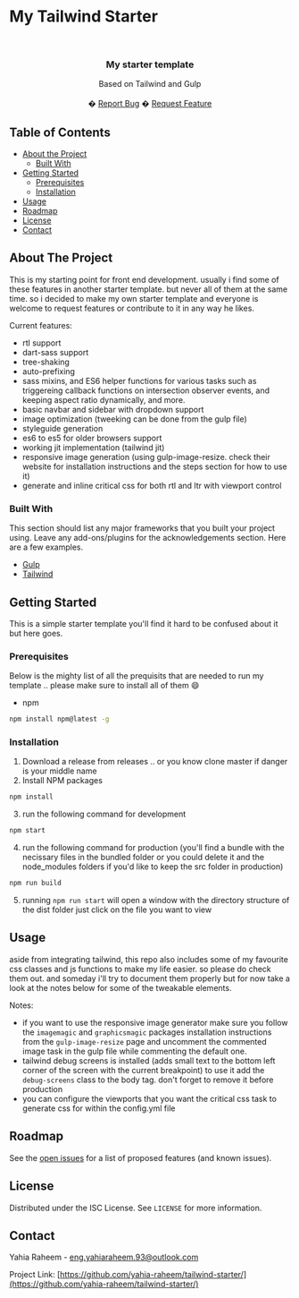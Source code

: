 # My Tailwind Starter

<!-- PROJECT LOGO -->
<br />
<p align="center">
    <h3 align="center">My starter template</h3>
    <p align="center">
        Based on Tailwind and Gulp
        <br />
        <br />
        �
        <a href="https://github.com/yahia-raheem/tailwind-starter/issues">Report Bug</a>
        �
        <a href="https://github.com/yahia-raheem/tailwind-starter/issues">Request Feature</a>
    </p>
</p>



<!-- TABLE OF CONTENTS -->
## Table of Contents

* [About the Project](#about-the-project)
    * [Built With](#built-with)
* [Getting Started](#getting-started)
    * [Prerequisites](#prerequisites)
    * [Installation](#installation)
* [Usage](#usage)
* [Roadmap](#roadmap)
* [License](#license)
* [Contact](#contact)



<!-- ABOUT THE PROJECT -->
## About The Project

This is my starting point for front end development. usually i find some of these features in another starter template. but never all of them at the same time. so i decided to make my own starter template and everyone is welcome to request features or contribute to it in any way he likes.

Current features:
* rtl support
* dart-sass support
* tree-shaking
* auto-prefixing
* sass mixins, and ES6 helper functions for various tasks such as triggereing callback functions on intersection observer events, and keeping aspect ratio dynamically, and more.
* basic navbar and sidebar with dropdown support
* image optimization (tweeking can be done from the gulp file)
* styleguide generation
* es6 to es5 for older browsers support
* working jit implementation (tailwind jit)
* responsive image generation (using gulp-image-resize. check their website for installation instructions and the steps section for how to use it)
* generate and inline critical css for both rtl and ltr with viewport control

### Built With
This section should list any major frameworks that you built your project using. Leave any add-ons/plugins for the acknowledgements section. Here are a few examples.
* [Gulp](https://gulpjs.com/)
* [Tailwind](https://tailwindcss.com/)



<!-- GETTING STARTED -->
## Getting Started

This is a simple starter template you'll find it hard to be confused about it but here goes.

### Prerequisites

Below is the mighty list of all the prequisits that are needed to run my template .. please make sure to install all of them :smile:
* npm
```sh
npm install npm@latest -g
```

### Installation

1. Download a release from releases .. or you know clone master if danger is your middle name
2. Install NPM packages
```sh
npm install
```
3. run the following command for development
```sh
npm start
```
4. run the following command for production (you'll find a bundle with the necissary files in the bundled folder or you could delete it and the node_modules folders if you'd like to keep the src folder in production)
```sh
npm run build
```
5. running `npm run start` will open a window with the directory structure of the dist folder just click on the file you want to view



<!-- USAGE EXAMPLES -->
## Usage

aside from integrating tailwind, this repo also includes some of my favourite css classes and js functions to make my life easier. so please do check them out. and someday i'll try to document them properly but for now take a look at the notes below for some of the tweakable elements.

Notes:
* if you want to use the responsive image generator make sure you follow the `imagemagic` and `graphicsmagic` packages installation instructions from the `gulp-image-resize` page and uncomment the commented image task in the gulp file while commenting the default one.
* tailwind debug screens is installed (adds small text to the bottom left corner of the screen with the current breakpoint) to use it add the `debug-screens` class to the body tag. don't forget to remove it before production
* you can configure the viewports that you want the critical css task to generate css for within the config.yml file



<!-- ROADMAP -->
## Roadmap

See the [open issues](tailwind-starter/issues) for a list of proposed features (and known issues).


<!-- LICENSE -->
## License

Distributed under the ISC License. See `LICENSE` for more information.



<!-- CONTACT -->
## Contact

Yahia Raheem - eng.yahiaraheem.93@outlook.com

Project Link: [https://github.com/yahia-raheem/tailwind-starter/](https://github.com/yahia-raheem/tailwind-starter/)

